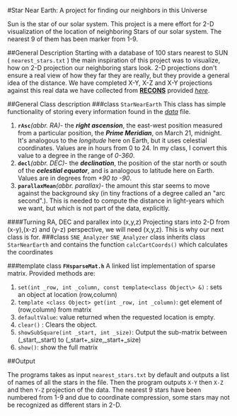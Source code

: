 #Star Near Earth: A project for finding our neighbors in this Universe

Sun is the star of our solar system. This project is a mere effort for 2-D visualization of the location of neighboring Stars of our solar system. The nearest 9 of them has been marker from 1-9.

##General Description
Starting with a database of 100 stars nearest to SUN ( `nearest_stars.txt` ) the main inspiration of this project was to visualize, how on 2-D projection our neighboring stars look. 2-D projections don't ensure a real view of how they far they are really, but they provide a general idea of the distance. We have completed X-Y, X-Z and X-Y projections against this real data we have collected from [**RECONS**](http://www.chara.gsu.edu/RECONS/) provided [*here*](http://www.chara.gsu.edu/RECONS/TOP100.posted.htm).

##General Class description
###class `StarNearEarth`
This class has simple functionality of storing every information found in the [*data*](http://www.chara.gsu.edu/RECONS/TOP100.posted.htm) file.<br>
1. **`rAsc`***(abbr. RA)*- the ***right ascension***, the east-west position measured from a particular position, the ***Prime Meridian***, on March 21, midnight. It's analogous to the *longitude* here on Earth, but it uses celestial coordinates. Values are in hours from 0 to 24. In my class, I convert this value to a degree in the range of *0-360*.<br>
2. **`decl`***(abbr. DEC)*- the ***declination***, the position of the star north or south of the ***celestial equator***, and is analogous to latitude here on Earth. Values are in degrees from *+90 to -90*.<br>
3. **`parallaxMean`***(abbr. parallax)*- the amount this star seems to move against the background sky (in tiny fractions of a degree called an "arc second".). This is needed to compute the distance in light-years which we want, but which is not part of the data, explicitly.

####Turning RA, DEC and parallex into (x,y,z)
Projecting stars into 2-D from (x-y),(x-z) and (y-z) perspective, we will need (x,y,z). This is why our next class is for.
###class `SNE_Analyzer`
`SNE_Analyzer` class inherits class `StarNearEarth` and contains the function `calcCartCoords()` which calculates the coordinates

###template class **`FHsparseMat.h`**
A linked list implementation of sparse matrix.  Provided methods are:<br>

1. `set(int _row, int _column, const template<class Object\> &)` : sets an object at location (row,column) <br>
2. `template <class Object> get(int _row, int _column)`: get element of (row,column) from matrix<br>
3. `defaultValue`: value returned when the requested location is empty.<br> 
4. `clear()` : Clears the object. <br>
5. `showSubSquare(int _start, int _size)`: Output the sub-matrix between (_start,_start) to (_start+_size,_start+_size)<br>
6. `show()`: show the full matrix

##Output

The programs takes as input `nearest_stars.txt` by default and outputs a list of names of all the stars in the file. Then the program outputs `X-Y` then `X-Z` and then `Y-Z` projection of the data. The nearest 9 stars have been numbered from 1-9 and due to coordinate compression, some stars may not be recognized as different stars in 2-D.
